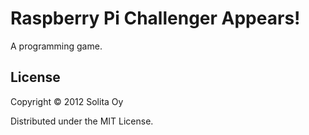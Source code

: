 # Raspberry Pi Challenger Appears!

A programming game.


## License

Copyright © 2012 Solita Oy

Distributed under the MIT License.
